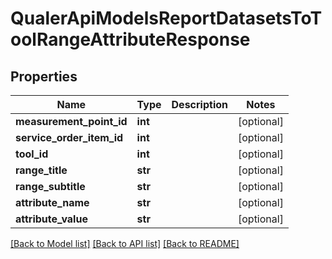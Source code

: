 # QualerApiModelsReportDatasetsToToolRangeAttributeResponse

## Properties
Name | Type | Description | Notes
------------ | ------------- | ------------- | -------------
**measurement_point_id** | **int** |  | [optional] 
**service_order_item_id** | **int** |  | [optional] 
**tool_id** | **int** |  | [optional] 
**range_title** | **str** |  | [optional] 
**range_subtitle** | **str** |  | [optional] 
**attribute_name** | **str** |  | [optional] 
**attribute_value** | **str** |  | [optional] 

[[Back to Model list]](../README.md#documentation-for-models) [[Back to API list]](../README.md#documentation-for-api-endpoints) [[Back to README]](../README.md)

